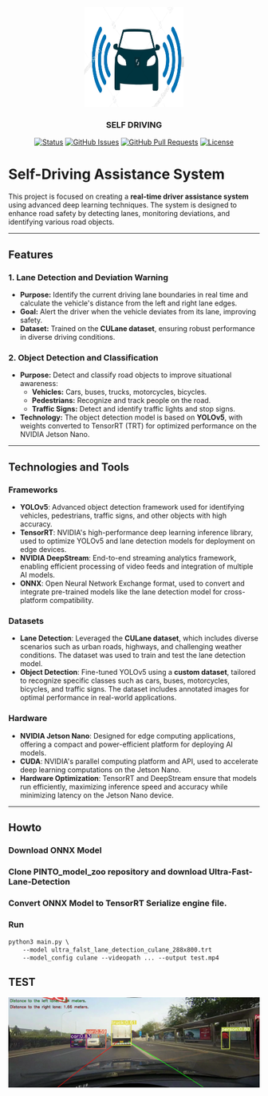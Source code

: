 <p align="center">
  <a href="" rel="noopener">
 <img width=200px height=200px src="https://github.com/ShirelSaadonA/Self-Driving/blob/main/test/Screenshot%20from%202024-12-04%2017-44-37.png" alt="Project logo"></a>
</p>



<h3 align="center">SELF DRIVING</h3>

<div align="center">

[![Status](https://img.shields.io/badge/status-active-success.svg)]()
[![GitHub Issues](https://img.shields.io/github/issues/kylelobo/The-Documentation-Compendium.svg)](https://github.com/kylelobo/The-Documentation-Compendium/issues)
[![GitHub Pull Requests](https://img.shields.io/github/issues-pr/kylelobo/The-Documentation-Compendium.svg)](https://github.com/kylelobo/The-Documentation-Compendium/pulls)
[![License](https://img.shields.io/badge/license-MIT-blue.svg)](/LICENSE)

</div>




# Self-Driving Assistance System

This project is focused on creating a **real-time driver assistance system** using advanced deep learning techniques. The system is designed to enhance road safety by detecting lanes, monitoring deviations, and identifying various road objects.

---

## **Features**

### **1. Lane Detection and Deviation Warning**
- **Purpose:** Identify the current driving lane boundaries in real time and calculate the vehicle's distance from the left and right lane edges.
- **Goal:** Alert the driver when the vehicle deviates from its lane, improving safety.
- **Dataset:** Trained on the **CULane dataset**, ensuring robust performance in diverse driving conditions.

### **2. Object Detection and Classification**
- **Purpose:** Detect and classify road objects to improve situational awareness:
  - **Vehicles:** Cars, buses, trucks, motorcycles, bicycles.
  - **Pedestrians:** Recognize and track people on the road.
  - **Traffic Signs:** Detect and identify traffic lights and stop signs.
- **Technology:** The object detection model is based on **YOLOv5**, with weights converted to TensorRT (TRT) for optimized performance on the NVIDIA Jetson Nano.

---

## **Technologies and Tools**

### **Frameworks**
- **YOLOv5**: Advanced object detection framework used for identifying vehicles, pedestrians, traffic signs, and other objects with high accuracy.  
- **TensorRT**: NVIDIA's high-performance deep learning inference library, used to optimize YOLOv5 and lane detection models for deployment on edge devices.  
- **NVIDIA DeepStream**: End-to-end streaming analytics framework, enabling efficient processing of video feeds and integration of multiple AI models.  
- **ONNX**: Open Neural Network Exchange format, used to convert and integrate pre-trained models like the lane detection model for cross-platform compatibility.  

### **Datasets**
- **Lane Detection**: Leveraged the **CULane dataset**, which includes diverse scenarios such as urban roads, highways, and challenging weather conditions. The dataset was used to train and test the lane detection model.  
- **Object Detection**: Fine-tuned YOLOv5 using a **custom dataset**, tailored to recognize specific classes such as cars, buses, motorcycles, bicycles, and traffic signs. The dataset includes annotated images for optimal performance in real-world applications.  

### **Hardware**
- **NVIDIA Jetson Nano**: Designed for edge computing applications, offering a compact and power-efficient platform for deploying AI models.  
- **CUDA**: NVIDIA's parallel computing platform and API, used to accelerate deep learning computations on the Jetson Nano.  
- **Hardware Optimization**: TensorRT and DeepStream ensure that models run efficiently, maximizing inference speed and accuracy while minimizing latency on the Jetson Nano device.


---




## Howto

### Download ONNX Model

### Clone PINTO_model_zoo repository and download Ultra-Fast-Lane-Detection

### Convert ONNX Model to TensorRT Serialize engine file.

### Run 
```
python3 main.py \
    --model ultra_falst_lane_detection_culane_288x800.trt
    --model_config culane --videopath ... --output test.mp4

```


## TEST

![Image](frame_4213.png)
